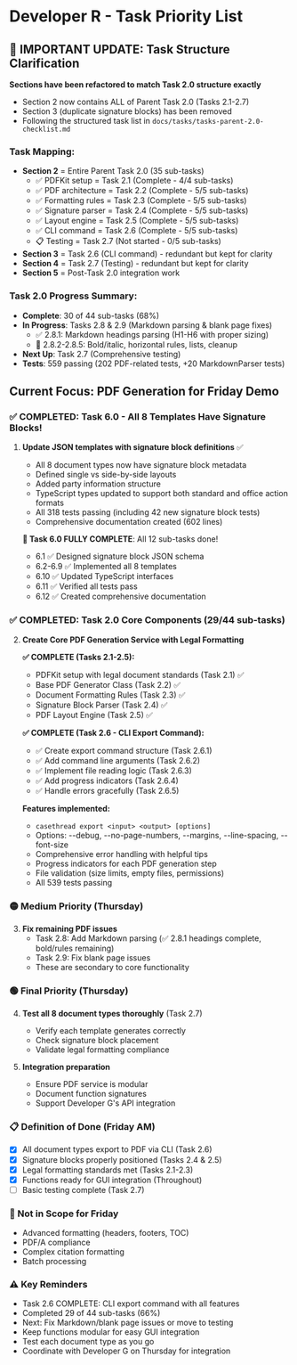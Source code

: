 # Developer R - Task Priority List

## 📢 IMPORTANT UPDATE: Task Structure Clarification
**Sections have been refactored to match Task 2.0 structure exactly**
- Section 2 now contains ALL of Parent Task 2.0 (Tasks 2.1-2.7)
- Section 3 (duplicate signature blocks) has been removed
- Following the structured task list in `docs/tasks/tasks-parent-2.0-checklist.md`

### Task Mapping:
- **Section 2** = Entire Parent Task 2.0 (35 sub-tasks)
  - ✅ PDFKit setup = Task 2.1 (Complete - 4/4 sub-tasks)
  - ✅ PDF architecture = Task 2.2 (Complete - 5/5 sub-tasks)
  - ✅ Formatting rules = Task 2.3 (Complete - 5/5 sub-tasks)
  - ✅ Signature parser = Task 2.4 (Complete - 5/5 sub-tasks)
  - ✅ Layout engine = Task 2.5 (Complete - 5/5 sub-tasks)
  - ✅ CLI command = Task 2.6 (Complete - 5/5 sub-tasks)
  - 📋 Testing = Task 2.7 (Not started - 0/5 sub-tasks)
- **Section 3** = Task 2.6 (CLI command) - redundant but kept for clarity
- **Section 4** = Task 2.7 (Testing) - redundant but kept for clarity
- **Section 5** = Post-Task 2.0 integration work

### Task 2.0 Progress Summary:
- **Complete**: 30 of 44 sub-tasks (68%)
- **In Progress**: Tasks 2.8 & 2.9 (Markdown parsing & blank page fixes)
  - ✅ 2.8.1: Markdown headings parsing (H1-H6 with proper sizing)
  - 🔄 2.8.2-2.8.5: Bold/italic, horizontal rules, lists, cleanup
- **Next Up**: Task 2.7 (Comprehensive testing)
- **Tests**: 559 passing (202 PDF-related tests, +20 MarkdownParser tests)

## Current Focus: PDF Generation for Friday Demo

### ✅ COMPLETED: Task 6.0 - All 8 Templates Have Signature Blocks!
1. **Update JSON templates with signature block definitions** ✅
   - All 8 document types now have signature block metadata
   - Defined single vs side-by-side layouts  
   - Added party information structure
   - TypeScript types updated to support both standard and office action formats
   - All 318 tests passing (including 42 new signature block tests)
   - Comprehensive documentation created (602 lines)
   
   **🎉 Task 6.0 FULLY COMPLETE**: All 12 sub-tasks done!
   - 6.1 ✅ Designed signature block JSON schema
   - 6.2-6.9 ✅ Implemented all 8 templates
   - 6.10 ✅ Updated TypeScript interfaces
   - 6.11 ✅ Verified all tests pass
   - 6.12 ✅ Created comprehensive documentation

### ✅ COMPLETED: Task 2.0 Core Components (29/44 sub-tasks)
2. **Create Core PDF Generation Service with Legal Formatting**
   
   **✅ COMPLETE (Tasks 2.1-2.5):**
   - PDFKit setup with legal document standards (Task 2.1) ✅
   - Base PDF Generator Class (Task 2.2) ✅
   - Document Formatting Rules (Task 2.3) ✅
   - Signature Block Parser (Task 2.4) ✅
   - PDF Layout Engine (Task 2.5) ✅
   
   **✅ COMPLETE (Task 2.6 - CLI Export Command):**
   - ✅ Create export command structure (Task 2.6.1)
   - ✅ Add command line arguments (Task 2.6.2)
   - ✅ Implement file reading logic (Task 2.6.3)
   - ✅ Add progress indicators (Task 2.6.4)
   - ✅ Handle errors gracefully (Task 2.6.5)
   
   **Features implemented:**
   - `casethread export <input> <output> [options]`
   - Options: --debug, --no-page-numbers, --margins, --line-spacing, --font-size
   - Comprehensive error handling with helpful tips
   - Progress indicators for each PDF generation step
   - File validation (size limits, empty files, permissions)
   - All 539 tests passing

### 🟡 Medium Priority (Thursday)
3. **Fix remaining PDF issues**
   - Task 2.8: Add Markdown parsing (✅ 2.8.1 headings complete, bold/rules remaining)
   - Task 2.9: Fix blank page issues
   - These are secondary to core functionality

### 🟢 Final Priority (Thursday)
4. **Test all 8 document types thoroughly** (Task 2.7)
   - Verify each template generates correctly
   - Check signature block placement
   - Validate legal formatting compliance

5. **Integration preparation**
   - Ensure PDF service is modular
   - Document function signatures
   - Support Developer G's API integration

### 📋 Definition of Done (Friday AM)
- [x] All document types export to PDF via CLI (Task 2.6)
- [x] Signature blocks properly positioned (Tasks 2.4 & 2.5)
- [x] Legal formatting standards met (Tasks 2.1-2.3)
- [x] Functions ready for GUI integration (Throughout)
- [ ] Basic testing complete (Task 2.7)

### 🚫 Not in Scope for Friday
- Advanced formatting (headers, footers, TOC)
- PDF/A compliance
- Complex citation formatting
- Batch processing 

### ⚠️ Key Reminders
- Task 2.6 COMPLETE: CLI export command with all features
- Completed 29 of 44 sub-tasks (66%)
- Next: Fix Markdown/blank page issues or move to testing
- Keep functions modular for easy GUI integration
- Test each document type as you go
- Coordinate with Developer G on Thursday for integration 